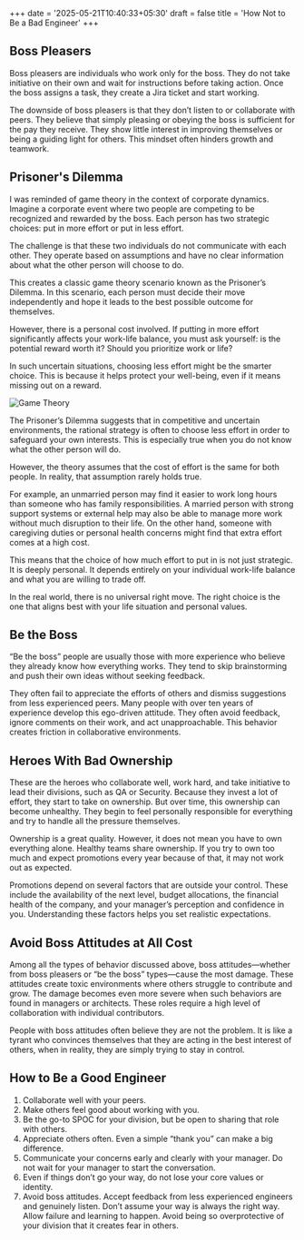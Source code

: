 +++
date = '2025-05-21T10:40:33+05:30'
draft = false
title = 'How Not to Be a Bad Engineer'
+++

## Boss Pleasers

Boss pleasers are individuals who work only for the boss. They do not take initiative on their own and wait for instructions before taking action. Once the boss assigns a task, they create a Jira ticket and start working.

The downside of boss pleasers is that they don’t listen to or collaborate with peers. They believe that simply pleasing or obeying the boss is sufficient for the pay they receive. They show little interest in improving themselves or being a guiding light for others. This mindset often hinders growth and teamwork.

## Prisoner's Dilemma

I was reminded of game theory in the context of corporate dynamics. Imagine a corporate event where two people are competing to be recognized and rewarded by the boss. Each person has two strategic choices: put in more effort or put in less effort.

The challenge is that these two individuals do not communicate with each other. They operate based on assumptions and have no clear information about what the other person will choose to do.

This creates a classic game theory scenario known as the Prisoner’s Dilemma. In this scenario, each person must decide their move independently and hope it leads to the best possible outcome for themselves.

However, there is a personal cost involved. If putting in more effort significantly affects your work-life balance, you must ask yourself: is the potential reward worth it? Should you prioritize work or life?

In such uncertain situations, choosing less effort might be the smarter choice. This is because it helps protect your well-being, even if it means missing out on a reward.

![Game Theory](/images/types-of-peers/gametheory.png "Game Theory")

The Prisoner’s Dilemma suggests that in competitive and uncertain environments, the rational strategy is often to choose less effort in order to safeguard your own interests. This is especially true when you do not know what the other person will do.

However, the theory assumes that the cost of effort is the same for both people. In reality, that assumption rarely holds true.

For example, an unmarried person may find it easier to work long hours than someone who has family responsibilities. A married person with strong support systems or external help may also be able to manage more work without much disruption to their life. On the other hand, someone with caregiving duties or personal health concerns might find that extra effort comes at a high cost.

This means that the choice of how much effort to put in is not just strategic. It is deeply personal. It depends entirely on your individual work-life balance and what you are willing to trade off.

In the real world, there is no universal right move. The right choice is the one that aligns best with your life situation and personal values.

## Be the Boss

“Be the boss” people are usually those with more experience who believe they already know how everything works. They tend to skip brainstorming and push their own ideas without seeking feedback.

They often fail to appreciate the efforts of others and dismiss suggestions from less experienced peers. Many people with over ten years of experience develop this ego-driven attitude. They often avoid feedback, ignore comments on their work, and act unapproachable. This behavior creates friction in collaborative environments.

## Heroes With Bad Ownership

These are the heroes who collaborate well, work hard, and take initiative to lead their divisions, such as QA or Security. Because they invest a lot of effort, they start to take on ownership. But over time, this ownership can become unhealthy. They begin to feel personally responsible for everything and try to handle all the pressure themselves.

Ownership is a great quality. However, it does not mean you have to own everything alone. Healthy teams share ownership. If you try to own too much and expect promotions every year because of that, it may not work out as expected.

Promotions depend on several factors that are outside your control. These include the availability of the next level, budget allocations, the financial health of the company, and your manager’s perception and confidence in you. Understanding these factors helps you set realistic expectations.

## Avoid Boss Attitudes at All Cost

Among all the types of behavior discussed above, boss attitudes—whether from boss pleasers or “be the boss” types—cause the most damage. These attitudes create toxic environments where others struggle to contribute and grow. The damage becomes even more severe when such behaviors are found in managers or architects. These roles require a high level of collaboration with individual contributors.

People with boss attitudes often believe they are not the problem. It is like a tyrant who convinces themselves that they are acting in the best interest of others, when in reality, they are simply trying to stay in control.

## How to Be a Good Engineer

1. Collaborate well with your peers.
2. Make others feel good about working with you.
3. Be the go-to SPOC for your division, but be open to sharing that role with others.
4. Appreciate others often. Even a simple “thank you” can make a big difference.
5. Communicate your concerns early and clearly with your manager. Do not wait for your manager to start the conversation.
6. Even if things don’t go your way, do not lose your core values or identity.
7. Avoid boss attitudes. Accept feedback from less experienced engineers and genuinely listen. Don’t assume your way is always the right way. Allow failure and learning to happen. Avoid being so overprotective of your division that it creates fear in others.

